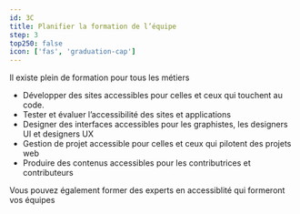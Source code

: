 ```yaml
---
id: 3C
title: Planifier la formation de l’équipe
step: 3
top250: false
icon: ['fas', 'graduation-cap']
---
```


Il existe plein de formation pour tous les métiers

* Développer des sites accessibles pour celles et ceux qui touchent au code.
* Tester et évaluer l’accessibilité des sites et applications
* Designer des interfaces accessibles pour les graphistes, les designers UI et designers UX
* Gestion de projet accessible pour celles et ceux qui pilotent des projets web
* Produire des contenus accessibles pour les contributrices et contributeurs

Vous pouvez également former des experts en accessiblité qui formeront vos équipes